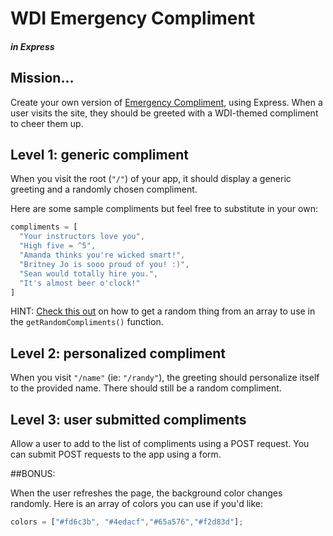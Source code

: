 # WDI Emergency Compliment
#### _in Express_

## Mission…

Create your own version of [Emergency Compliment](http://emergencycompliment.com/), using Express. When a user visits the site, they should be greeted with a WDI-themed compliment to cheer them up.


## Level 1: generic compliment

When you visit the root (`"/"`) of your app, it should display a generic greeting and a randomly chosen compliment.

Here are some sample compliments but feel free to substitute in your own:

```js
compliments = [
  "Your instructors love you",
  "High five = ^5",
  "Amanda thinks you're wicked smart!",
  "Britney Jo is sooo proud of you! :)",
  "Sean would totally hire you.",
  "It's almost beer o'clock!"
]
```

HINT: [Check this out](http://stackoverflow.com/questions/5915096/get-random-item-from-javascript-array) on how to get a random thing from an array to use in the `getRandomCompliments()` function.

## Level 2: personalized compliment

When you visit `"/name"` (ie: `"/randy"`), the greeting should personalize itself to the provided name. There should still be a random compliment.

## Level 3: user submitted compliments

Allow a user to add to the list of compliments using a POST request. You can submit POST requests to the app using a form.

##BONUS: 

When the user refreshes the page, the background color changes randomly. Here is an array of colors you can use if you'd like:

```js
colors = ["#fd6c3b", "#4edacf","#65a576","#f2d83d"];
```
